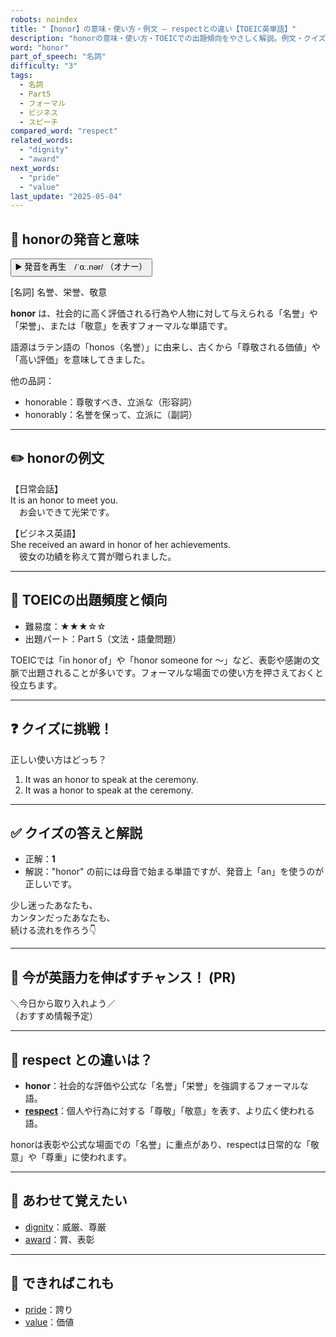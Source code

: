 ```yaml
---
robots: noindex
title: "【honor】の意味・使い方・例文 ― respectとの違い【TOEIC英単語】"
description: "honorの意味・使い方・TOEICでの出題傾向をやさしく解説。例文・クイズ付きでrespectとの違いもわかりやすく学べます。"
word: "honor"
part_of_speech: "名詞"
difficulty: "3"
tags:
  - 名詞
  - Part5
  - フォーマル
  - ビジネス
  - スピーチ
compared_word: "respect"
related_words:
  - "dignity"
  - "award"
next_words:
  - "pride"
  - "value"
last_update: "2025-05-04"
---
```


## 🔰 honorの発音と意味

<button class="play-audio" onclick="playTTS('honor')">
  <span class="play-audio-main">
    ▶️ 発音を再生　/ˈɑː.nər/
  </span>
  <span class="play-audio-sub">
    （オナー）
  </span>
</button>

[名詞] 名誉、栄誉、敬意

**honor** は、社会的に高く評価される行為や人物に対して与えられる「名誉」や「栄誉」、または「敬意」を表すフォーマルな単語です。

語源はラテン語の「honos（名誉）」に由来し、古くから「尊敬される価値」や「高い評価」を意味してきました。

他の品詞：  
- honorable：尊敬すべき、立派な（形容詞）
- honorably：名誉を保って、立派に（副詞）

---

## ✏️ honorの例文

【日常会話】  
It is an honor to meet you.  
　お会いできて光栄です。

【ビジネス英語】  
She received an award in honor of her achievements.  
　彼女の功績を称えて賞が贈られました。

---

## 🎯 TOEICの出題頻度と傾向

- 難易度：★★★☆☆
- 出題パート：Part 5（文法・語彙問題）

TOEICでは「in honor of」や「honor someone for ～」など、表彰や感謝の文脈で出題されることが多いです。フォーマルな場面での使い方を押さえておくと役立ちます。

---

## ❓ クイズに挑戦！

正しい使い方はどっち？

1. It was an honor to speak at the ceremony.  
2. It was a honor to speak at the ceremony.

---

## ✅ クイズの答えと解説

- 正解：**1**
- 解説："honor" の前には母音で始まる単語ですが、発音上「an」を使うのが正しいです。

少し迷ったあなたも、  
カンタンだったあなたも、  
続ける流れを作ろう👇️

---

## 🚀 今が英語力を伸ばすチャンス！ (PR)

<div class="info-center">
＼今日から取り入れよう／<br>  
（おすすめ情報予定）
</div>

---

## 🤔  respect との違いは？

- **honor**：社会的な評価や公式な「名誉」「栄誉」を強調するフォーマルな語。
- **[respect](/word/respect/)**：個人や行為に対する「尊敬」「敬意」を表す、より広く使われる語。

honorは表彰や公式な場面での「名誉」に重点があり、respectは日常的な「敬意」や「尊重」に使われます。

---

## 🧩 あわせて覚えたい

- [dignity](/word/dignity/)：威厳、尊厳
- [award](/word/award/)：賞、表彰

---

## 📖 できればこれも

- [pride](/word/pride/)：誇り
- [value](/word/value/)：価値

<!-- cvid: aid26_bid21 -->
